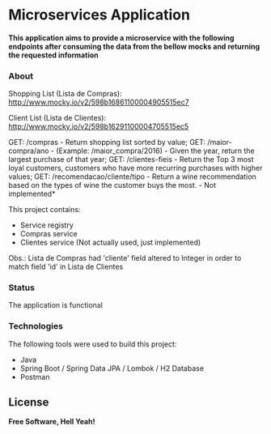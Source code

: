 # Microservices Application

#### This application aims to provide a microservice with the following endpoints after consuming the data from the bellow mocks and returning the requested information

### About
Shopping List (Lista de Compras): http://www.mocky.io/v2/598b16861100004905515ec7

Client List (Lista de Clientes): http://www.mocky.io/v2/598b16291100004705515ec5

GET: /compras - Return shopping list sorted by value;
GET: /maior-compra/ano - (Example: /maior_compra/2016) - Given the year, return the largest purchase of that year;
GET: /clientes-fieis - Return the Top 3 most loyal customers, customers who have more recurring purchases with higher values;
GET: /recomendacao/cliente/tipo - Return a wine recommendation based on the types of wine the customer buys the most. - Not implemented*

This project contains:
- Service registry
- Compras service
- Clientes service (Not actually used, just implemented)

Obs.: Lista de Compras had 'cliente' field altered to Integer in order to match field 'id' in Lista de Clientes   

### Status

The application is functional

### Technologies

The following tools were used to build this project:

- Java
- Spring Boot / Spring Data JPA / Lombok / H2 Database 
- Postman

## License

**Free Software, Hell Yeah!**